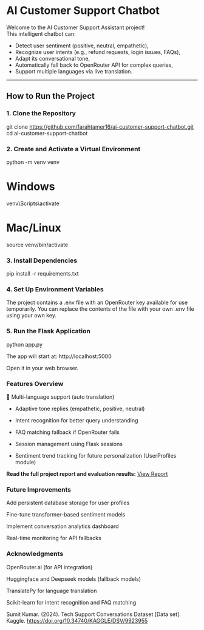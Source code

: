 # AI Customer Support Chatbot

Welcome to the AI Customer Support Assistant project!  
This intelligent chatbot can:
- Detect user sentiment (positive, neutral, empathetic),
- Recognize user intents (e.g., refund requests, login issues, FAQs),
- Adapt its conversational tone,
- Automatically fall back to OpenRouter API for complex queries,
- Support multiple languages via live translation.

---

## How to Run the Project

### 1. Clone the Repository

git clone https://github.com/farahtamer16/ai-customer-support-chatbot.git
cd ai-customer-support-chatbot

### 2. Create and Activate a Virtual Environment

python -m venv venv

# Windows
venv\Scripts\activate

# Mac/Linux
source venv/bin/activate

### 3. Install Dependencies

pip install -r requirements.txt

### 4. Set Up Environment Variables
The project contains a .env file with an OpenRouter key available for use temporarily. You can replace the contents of the file with your own .env file using your own key.

### 5. Run the Flask Application

python app.py

The app will start at:
http://localhost:5000

Open it in your web browser.

### Features Overview
💬 Multi-language support (auto translation)

- Adaptive tone replies (empathetic, positive, neutral)

- Intent recognition for better query understanding

- FAQ matching fallback if OpenRouter fails

- Session management using Flask sessions

- Sentiment trend tracking for future personalization (UserProfiles module)

**Read the full project report and evaluation results:** [View Report](./Report.pdf)

### Future Improvements
Add persistent database storage for user profiles

Fine-tune transformer-based sentiment models

Implement conversation analytics dashboard

Real-time monitoring for API fallbacks

### Acknowledgments
OpenRouter.ai (for API integration)

Huggingface and Deepseek models (fallback models)

TranslatePy for language translation

Scikit-learn for intent recognition and FAQ matching

Sumit Kumar. (2024). Tech Support Conversations Dataset [Data set]. Kaggle. https://doi.org/10.34740/KAGGLE/DSV/9923955



